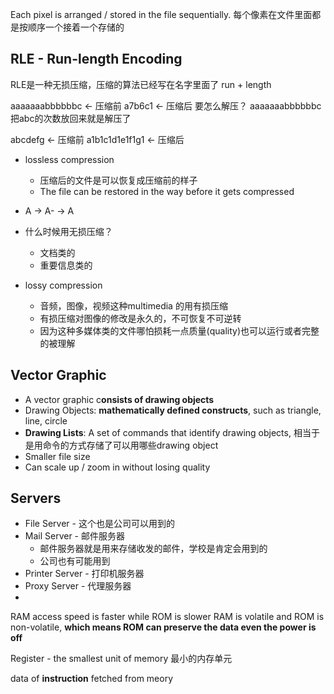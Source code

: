 
Each pixel is arranged / stored in the file sequentially.
每个像素在文件里面都是按顺序一个接着一个存储的

## RLE - Run-length Encoding

RLE是一种无损压缩，压缩的算法已经写在名字里面了
run + length

aaaaaaabbbbbbc   <- 压缩前
a7b6c1                     <- 压缩后
要怎么解压？
aaaaaaabbbbbbc 把abc的次数放回来就是解压了

abcdefg <- 压缩前
a1b1c1d1e1f1g1   <- 压缩后




- lossless compression
	- 压缩后的文件是可以恢复成压缩前的样子
	- The file can be restored in the way before it gets compressed
- A -> A-  -> A
- 什么时候用无损压缩？
	- 文档类的
	- 重要信息类的

- lossy compression
	- 音频，图像，视频这种multimedia 的用有损压缩
	- 有损压缩对图像的修改是永久的，不可恢复不可逆转
	- 因为这种多媒体类的文件哪怕损耗一点质量(quality)也可以运行或者完整的被理解




## Vector Graphic
- A vector graphic c**onsists of drawing objects**
- Drawing Objects: **mathematically defined constructs**, such as triangle, line, circle
- **Drawing Lists**: A set of commands that identify drawing objects, 相当于是用命令的方式存储了可以用哪些drawing object
- Smaller file size
- Can scale up / zoom in without losing quality



## Servers
- File Server - 这个也是公司可以用到的
- Mail Server - 邮件服务器
	- 邮件服务器就是用来存储收发的邮件，学校是肯定会用到的
	- 公司也有可能用到
- Printer Server - 打印机服务器
- Proxy Server - 代理服务器
-


RAM access speed is faster while ROM is slower
RAM is volatile and ROM is non-volatile, **which means ROM can preserve the data even the power is off**

Register - the smallest unit of memory
最小的内存单元

data of **instruction** fetched from meory